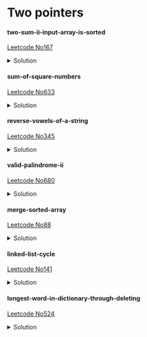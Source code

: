 # Two pointers

#### two-sum-ii-input-array-is-sorted
[Leetcode No167](https://leetcode.com/problems/two-sum-ii-input-array-is-sorted/)  

<details>
  <summary>Solution</summary>

```python
class Solution:
    def twoSum(self, numbers: List[int], target: int) -> List[int]:
        if numbers== None: return None
        i = 0
        j = len(numbers)-1
        while i!=j:
            if numbers[i]+numbers[j]>target:
                j=j-1
            elif numbers[i]+numbers[j]<target:
                i=i+1
            else:
                return [i+1,j+1]
        return None
```
</details>

#### sum-of-square-numbers
[Leetcode No633](https://leetcode.com/problems/sum-of-square-numbers/)  

<details>
  <summary>Solution</summary>

```python
import math
class Solution:
    def judgeSquareSum(self, c: int) -> bool:
        if c<0: return False
        i=0
        j=int(math.sqrt(c))
        while i<=j:
            if pow(i,2)+pow(j,2)==c:
                return True
            elif pow(i,2)+pow(j,2)>c:
                j=j-1
            else:
                i=i+1
        return False  
```
</details>

#### reverse-vowels-of-a-string
[Leetcode No345](https://leetcode.com/problems/reverse-vowels-of-a-string/)  

<details>
  <summary>Solution</summary>

```python
class Solution:
    def reverseVowels(self, s: str) -> str:
        v={'a','e','i','o','u','A','E','I','O','U'}
        L=list(s)
        result=[]
        i=0
        j=len(s)-1
        while i<j:
            # find vowel from right
            while j>=0 and L[j] not in v:
                j-=1
            # find vowel from left
            while i<j and L[i] not in v:
                i+=1
            if i<j:
                L[i], L[j]=L[j], L[i]
            i+=1
            j-=1
                
        return ''.join(L)
```
</details>

#### valid-palindrome-ii
[Leetcode No680](https://leetcode.com/problems/valid-palindrome-ii/)  

<details>
  <summary>Solution</summary>

```python
class Solution:
    def isPalindrome(self,s,i,j):
        while i<j:
            if s[i]!=s[j]:
                return False
            i=i+1
            j=j-1
        return True
    def validPalindrome(self, s: str) -> bool:
        i = 0
        j = len(s)-1
        while i<j:
            if s[i]!=s[j]:
                return self.isPalindrome(s,i+1,j) or self.isPalindrome(s,i,j-1)
            i=i+1
            j=j-1
        return True
```
</details>

#### merge-sorted-array
[Leetcode No88](https://leetcode.com/problems/merge-sorted-array/)  

<details>
  <summary>Solution</summary>

```python
class Solution:
    def merge(self, nums1: List[int], m: int, nums2: List[int], n: int) -> None:
        """
        Do not return anything, modify nums1 in-place instead.
        """
        i = m - 1
        j = n - 1
        k = m + n - 1;
        while i >= 0 or j >= 0:
            if i < 0:
                nums1[k] = nums2[j]
                j=j-1
            elif j < 0:
                nums1[k] = nums1[i]
                i=i-1
            elif nums1[i] > nums2[j]:
                nums1[k] = nums1[i]
                i=i-1
            else:
                nums1[k] = nums2[j]
                j=j-1
            k=k-1
```
</details>

#### linked-list-cycle
[Leetcode No141](https://leetcode.com/problems/linked-list-cycle/)  

<details>
  <summary>Solution</summary>

```python
class Solution:
    def hasCycle(self, head: ListNode) -> bool:
        if head == None:
            return False
        l1 = head
        l2 = head.next
        while l1 and l2 and l2.next :
            if l1 == l2: 
                return True
            l1 = l1.next
            l2 = l2.next.next
        return False
```
</details>

#### longest-word-in-dictionary-through-deleting
[Leetcode No524](https://leetcode.com/problems/longest-word-in-dictionary-through-deleting/)  

<details>
  <summary>Solution</summary>
  
```python
class Solution:
    def findLongestWord(self, s: str, d: List[str]) -> str:
        longestWord = ""
        for target in d:
            l1 = len(longestWord)
            l2 = len(target)
            if l1 > l2 or (l1 == l2 and longestWord < target):
                continue
            if self.isSubstr(s, target):       
                longestWord = target

        return longestWord

    def isSubstr(self,s, target):
        i = 0
        j = 0
        while i < len(s) and j < len(target):
            if s[i] == target[j]:
                j=j+1
            i=i+1
        return j == len(target)
```
</details>